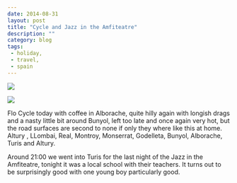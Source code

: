```yaml
---
date: 2014-08-31
layout: post
title: "Cycle and Jazz in the Amfiteatre"
description: ""
category: blog
tags:
 - holiday,
 - travel,
 - spain  
---
```



![](/images/2014/2014-08-31-cycle-and-jazz-in-the-amfiteatre.jpg)

<!--more-->

![](/images/2014/2014-08-31-cycle-and-jazz-in-the-amfiteatre2.jpg)

Flo Cycle today with coffee in Alborache, quite hilly again with longish drags and a nasty little bit around Bunyol, left too late and once again very hot, but the road surfaces are second to none if only they where like this at home.
Altury , LLombai, Real, Montroy, Monserrat, Godelleta, Bunyol, Alborache, Turis and Altury.

Around 21:00 we went into Turis for the last night of the Jazz in the Amfiteatre, tonight it was a local school with their teachers. It turns out to be surprisingly good with one young boy particularly good.
